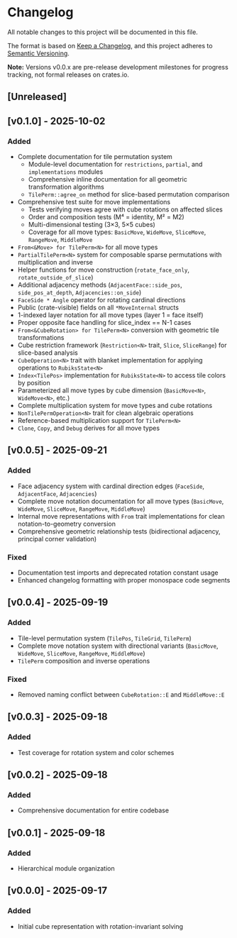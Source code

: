 # Changelog

All notable changes to this project will be documented in this file.

The format is based on [Keep a Changelog](https://keepachangelog.com/en/1.0.0/),
and this project adheres to [Semantic Versioning](https://semver.org/spec/v2.0.0.html).

**Note:** Versions v0.0.x are pre-release development milestones for progress tracking,
not formal releases on crates.io.

## [Unreleased]

## [v0.1.0] - 2025-10-02

### Added
- Complete documentation for tile permutation system
  - Module-level documentation for `restrictions`, `partial`, and `implementations` modules
  - Comprehensive inline documentation for all geometric transformation algorithms
  - `TilePerm::agree_on` method for slice-based permutation comparison
- Comprehensive test suite for move implementations
  - Tests verifying moves agree with cube rotations on affected slices
  - Order and composition tests (M⁴ = identity, M² = M2)
  - Multi-dimensional testing (3×3, 5×5 cubes)
  - Coverage for all move types: `BasicMove`, `WideMove`, `SliceMove`, `RangeMove`, `MiddleMove`
- `From<&Move> for TilePerm<N>` for all move types
- `PartialTilePerm<N>` system for composable sparse permutations with multiplication and inverse
- Helper functions for move construction (`rotate_face_only`, `rotate_outside_of_slice`)
- Additional adjacency methods (`AdjacentFace::side_pos`, `side_pos_at_depth`, `Adjacencies::on_side`)
- `FaceSide * Angle` operator for rotating cardinal directions
- Public (crate-visible) fields on all `*MoveInternal` structs
- 1-indexed layer notation for all move types (layer 1 = face itself)
- Proper opposite face handling for slice_index == N-1 cases
- `From<&CubeRotation> for TilePerm<N>` conversion with geometric tile transformations
- Cube restriction framework (`Restriction<N>` trait, `Slice`, `SliceRange`) for slice-based analysis
- `CubeOperation<N>` trait with blanket implementation for applying operations to `RubiksState<N>`
- `Index<TilePos>` implementation for `RubiksState<N>` to access tile colors by position
- Parameterized all move types by cube dimension (`BasicMove<N>`, `WideMove<N>`, etc.)
- Complete multiplication system for move types and cube rotations
- `NonTilePermOperation<N>` trait for clean algebraic operations
- Reference-based multiplication support for `TilePerm<N>`
- `Clone`, `Copy`, and `Debug` derives for all move types

## [v0.0.5] - 2025-09-21

### Added
- Face adjacency system with cardinal direction edges (`FaceSide`, `AdjacentFace`, `Adjacencies`)
- Complete move notation documentation for all move types (`BasicMove`, `WideMove`, `SliceMove`, `RangeMove`, `MiddleMove`)
- Internal move representations with `From` trait implementations for clean notation-to-geometry conversion
- Comprehensive geometric relationship tests (bidirectional adjacency, principal corner validation)

### Fixed
- Documentation test imports and deprecated rotation constant usage
- Enhanced changelog formatting with proper monospace code segments

## [v0.0.4] - 2025-09-19

### Added
- Tile-level permutation system (`TilePos`, `TileGrid`, `TilePerm`)
- Complete move notation system with directional variants (`BasicMove`, `WideMove`, `SliceMove`, `RangeMove`, `MiddleMove`)
- `TilePerm` composition and inverse operations

### Fixed
- Removed naming conflict between `CubeRotation::E` and `MiddleMove::E`

## [v0.0.3] - 2025-09-18

### Added
- Test coverage for rotation system and color schemes

## [v0.0.2] - 2025-09-18

### Added
- Comprehensive documentation for entire codebase

## [v0.0.1] - 2025-09-18

### Added
- Hierarchical module organization

## [v0.0.0] - 2025-09-17

### Added
- Initial cube representation with rotation-invariant solving